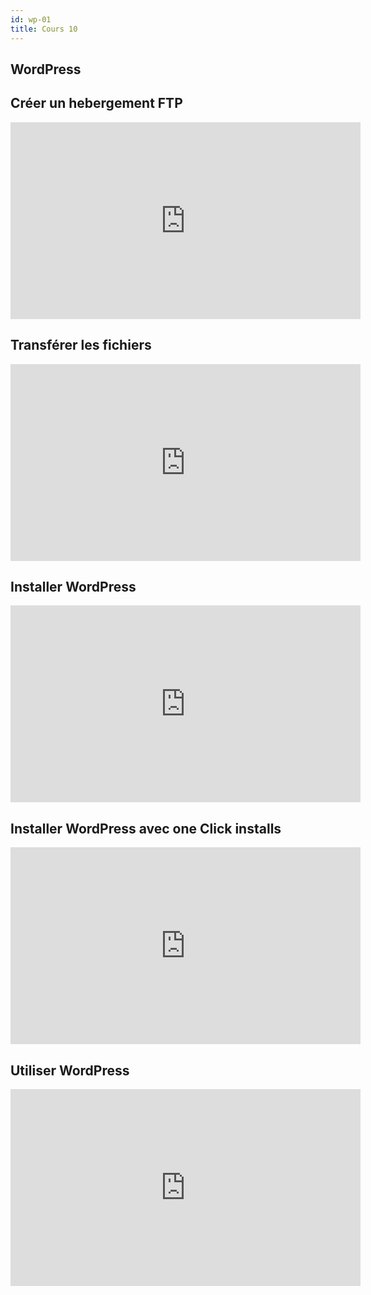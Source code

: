 ```yaml
---
id: wp-01
title: Cours 10
---
```


## WordPress

## Créer un hebergement FTP

<div class="video">
  <iframe width="560" height="315" src="https://www.youtube-nocookie.com/embed/YgaNf5UTpfE" frameborder="0" allow="accelerometer; autoplay; encrypted-media; gyroscope; picture-in-picture" allowfullscreen></iframe>
</div>

## Transférer les fichiers

<div class="video">
  <iframe width="560" height="315" src="https://www.youtube-nocookie.com/embed/dk1WLujkB9Q" frameborder="0" allow="accelerometer; autoplay; encrypted-media; gyroscope; picture-in-picture" allowfullscreen></iframe>
</div>

## Installer WordPress

<div class="video">
  <iframe width="560" height="315" src="https://www.youtube-nocookie.com/embed/AYhb0SibonU" frameborder="0" allow="accelerometer; autoplay; encrypted-media; gyroscope; picture-in-picture" allowfullscreen></iframe>
</div>

## Installer WordPress avec one Click installs

<div class="video">
  <iframe width="560" height="315" src="https://www.youtube-nocookie.com/embed/xAgz0kiwuHs" frameborder="0" allow="accelerometer; autoplay; encrypted-media; gyroscope; picture-in-picture" allowfullscreen></iframe>
</div>

## Utiliser WordPress

<div class="video">
  <iframe width="560" height="315" src="https://www.youtube-nocookie.com/embed/YIhrMfMWvLE" frameborder="0" allow="accelerometer; autoplay; encrypted-media; gyroscope; picture-in-picture" allowfullscreen></iframe>
</div>

<!-- ## Qu’est-ce qu’un CMS ?

Littéralement _Content management system_ ou « Système de gestion de contenus »

### À quoi cela sert-il ?

- Créer
- Modifier
- Publier
- Supprimer
- Organiser

**tout type de contenu sans devoir écrire du code !**

### Comment cela fonctionne ?

![](/cours_web_2e/img/wordpress/cms-flow-chart.jpg)

### Pourquoi choisir un « CMS » ?

- Mise à jour simplifiée
- Travail collaboratif
- Séparation de la forme et du contenu
- Évolutivité
- Multiples mécanismes de tris
- Sécurité? (en fait non)
- Chaînes de publication et gestion de versions

> Attention: 77% des Wp dans le monde présentent des failles de sécurité et sont sujet à des attaques par des pirates informatique.
> ![](/cours_web_2e/img/wordpress/wordpress-security.png) > [https://sucuri.net/website-security/website-hacked-report](https://sucuri.net/website-security/website-hacked-report)

## Introduction là Wordpress

WordPress est un système de gestion de contenu ou CMS (_Content management system_) libre ([GNU GPL](https://www.gnu.org/philosophy/license-list.fr.html)) écrit en PHP, reposant sur une base de données MySQL, et distribué par Automattic.

WordPress est surtout utilisé comme moteur de blog, mais ses fonctionnalités lui permettent également de gérer n'importe quel site web.
Le logiciel est aussi à l’origine du service WordPress.com.

## Le langage PHP

<img src="https://duckduckgo.com/i/2625ac44.png" width=100>

_Hypertext Preprocessor_, plus connu sous son sigle PHP, est un langage de programmation libre principalement, utilisé pour produire des pages Web dynamiques (dont le contenu peut être changer sans toucher au code, via la base de données), mais pouvant également fonctionner comme n'importe quel langage interprété (pas compilé) de façon locale.

PHP a permis de créer un grand nombre de sites web célèbres, comme Facebook, YouTube, Wikipedia, Google,…

## Un language interprêté

Php est un language interprêté, ce qui veut dire que la machine qui va lire le code qui se trouve dans les fichiers php comprend ce qui s’y trouve et peut exécuter le code.
D'autres languages comme Java, ont besoin d’être compilé vers un format que la machine peut comprendre.

### Comment connaître la popularité d’un langage ?

Une recherche rapide google nous donne ce site: https://www.tiobe.com/tiobe-index/

![](/cours_web_2e/img/wordpress/lang_popularity.png)

## Les bases de données

Une base de données (en anglais : database) est un outil permettant de stocker et de retrouver l’intégralité de données brutes ou d’informations en rapport avec un thème ou une; celles-ci peuvent être de natures différentes et plus ou moins reliées entre elles.

Il existe plusieurs types de bases de données ?

On distingue deux grands modèles de bases de données :

### Le modèle relationnel

![](/cours_web_2e/img/wordpress/database-relational.jpeg)

Le modèle relationnel à travers lequel les relations sont représentées dans un univers à deux dimensions - qui permettra d’associer un prix à un ensemble d’attributs produit par exemple. Une démarche qui renvoie à la théorie des ensembles (soit l’algèbre relationnelle) inventée par IBM. Les opérations relationnelles permettent de créer une nouvelle relation (table) à partir d’opérations élémentaires sur d’autres tables (par l’union, l’intersection, ou encore la différence entre type de données contenu dans ces tables), ceci pour faciliter le travail de l’application cliente (fonction de calcul du prix d’un produit en fonction de ses attributs, etc.).

### Le modèle multidimensionnel

![](/cours_web_2e/img/wordpress/db-multidimensions.gif)

Le modèle multidimensionnel exploite de son côté des schémas en étoile ou en flocon pour exécuter de façon performante des requêtes plus complexes. À la différence de la base relationnelle, les bases multidimensionnelles sont capables de croiser plusieurs tables (revenu, zones géographique, etc.), ici appelées dimensions. Au sein d’un schéma en étoile, gravitent autour d’une table centrale plusieurs tables satellites comprenant des informations descriptives sur les dimensions à prendre en compte. Ainsi, il sera possible grâce à cette méthode de calculer le revenu généré par une équipe de vente sur une certaine période au sein d’une zone géographique particulière pour un profil de clients donné.[^5a93e4c8]

[^5a93e4c8]: http://igm.univ-mlv.fr/~dr/XPOSE2005/entrepot/multidim.html

**En savoir plus :**
[Cours complet sur mysql (OpenClassRoom)](http://openclassrooms.com/courses/administrez-vos-bases-de-donnees-avec-mysql)

## Installer Wordpress

### Installation locale

Pour ce cours, nous ferons l’installation sur un mac, mais j’essaierai de donner quelques resources pour les utilisateurs de windows ou linux.

#### Installer MAMP

Ouvrez la page: https://www.mamp.info/en/downloads/

[![wp-install-01](/cours_web_2e/img/wordpress/wp-install-01.png)](https://www.mamp.info/en/downloads)

[![wp-install-02](/cours_web_2e/img/wordpress/wp-install-02.png)](https://www.mamp.info/en/downloads)

![wp-install-03](/cours_web_2e/img/wordpress/wp-install-03.png)

![wp-install-04](/cours_web_2e/img/wordpress/wp-install-04.png)

#### Télécharger Wordpress

Visitez [https://fr.wordpress.org/](https://fr.wordpress.org/)

![wp-install-05](/cours_web_2e/img/wordpress/wp-install-05.png)
![wp-install-06](/cours_web_2e/img/wordpress/wp-install-06.png)
![wp-install-07](/cours_web_2e/img/wordpress/wp-install-07.png)

#### Créer la base de données

> Vérifier que vous utilisez bien la version de php < 7.1 qui vous donne accès à phpMyAdmin
>
> ![wp-install-08](/cours_web_2e/img/wordpress/wp-install-08.png) > ![wp-install-09](/cours_web_2e/img/wordpress/wp-install-09.png) > ![wp-install-09](/cours_web_2e/img/wordpress/wp-install-10.png)

Crééz une nouvelle base de données `mon_site`

![wp-install-09](/cours_web_2e/img/wordpress/wp-install-11.png)

#### Configurer l’installation

Ouvrir [http://localhost:8888/monsite](http://localhost:8888/monsite)

![wp-install-09](/cours_web_2e/img/wordpress/wp-install-12.png)

Vous aller donc avoir besoin de ces informations :

- Nom de la base de données
- Nom d’utilisateur MySQL
- Mot de passe de l’utilisateur
- Adresse de la base de données

![wp-install-09](/cours_web_2e/img/wordpress/wp-install-12.png)
![wp-install-09](/cours_web_2e/img/wordpress/wp-install-13.png)
![wp-install-09](/cours_web_2e/img/wordpress/wp-install-14.png)
![wp-install-09](/cours_web_2e/img/wordpress/wp-install-15.png)
![wp-install-09](/cours_web_2e/img/wordpress/wp-install-16.png)

#### Bravo !

![wp-install-09](/cours_web_2e/img/wordpress/wp-install-17.png)

### Installation sur un hébergeur distant (Hostinger)

http://www.instructables.com/id/How-to-make-a-WordPress-website-with-Hostinger

Visitez la page d’hostinger: https://www.hostinger.fr/hebergement-web#plans-pricing

#### Commandez votre hébergement gratuit

> Attention seulement 1 hébergement gratuit par compte !

![wp-hostinger-01](/cours_web_2e/img/wordpress/wp-hostinger-01_hmmoinjuo.png)
![wp-hostinger-02](/cours_web_2e/img/wordpress/wp-hostinger-02_4db2g6h4j.png)
![wp-hostinger-03](/cours_web_2e/img/wordpress/wp-hostinger-03_unbyi1xy2.png)
![wp-hostinger-04](/cours_web_2e/img/wordpress/wp-hostinger-04_5ua3irhxv.png)

#### Configurer son hébergement

![wp-hostinger-05](/cours_web_2e/img/wordpress/wp-hostinger-05_z9uqslr6v.png)
![wp-hostinger-06](/cours_web_2e/img/wordpress/wp-hostinger-06_6uununjah.png)

#### Créer la base de donnée

![wp-hostinger-07](/cours_web_2e/img/wordpress/wp-hostinger-07_fsezz9zv3.png)
![wp-hostinger-08](/cours_web_2e/img/wordpress/wp-hostinger-08_swb9faotx.png)
![wp-hostinger-09](/cours_web_2e/img/wordpress/wp-hostinger-09_suqmvwdqk.png)

#### Téléverser wordpress via « FTP »

![wp-install-transfer](/cours_web_2e/img/wordpress/wp-install-transfer.png)

#### Modifier la configuration de la base de données

![wp-install-edit-config](/cours_web_2e/img/wordpress/wp-install-edit-config.png)

Utilisez les informations de votre base de donnée provenant de Hostinger.

![wp-install-config-edit](/cours_web_2e/img/wordpress/wp-install-config-edit.png)

Sauvez le fichier et rendez-vous sur votre Url. Ici http://lacensavwp.esy.es
Vous apercevez, comme lors de votre installation locale, le formulaire de configuration initiale de wordpress. -->
